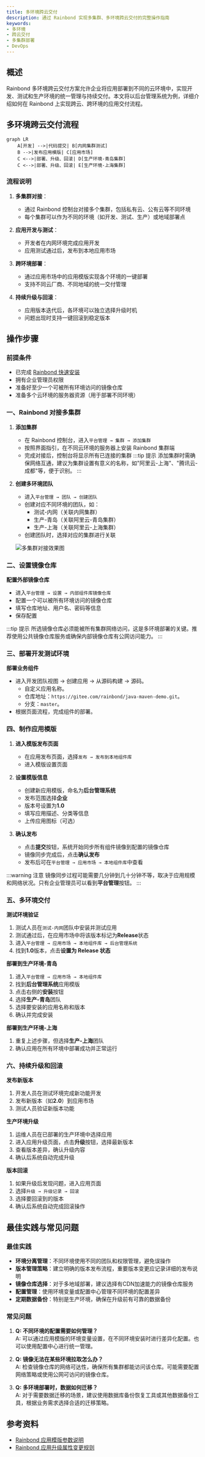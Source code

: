 ```yaml
---
title: 多环境跨云交付
description: 通过 Rainbond 实现多集群、多环境跨云交付的完整操作指南
keywords:
- 多环境
- 跨云交付
- 多集群部署
- DevOps
---
```


## 概述

Rainbond 多环境跨云交付方案允许企业将应用部署到不同的云环境中，实现开发、测试和生产环境的统一管理与持续交付。本文将以后台管理系统为例，详细介绍如何在 Rainbond 上实现跨云、跨环境的应用交付流程。

## 多环境跨云交付流程

```mermaid
graph LR
    A[开发] -->|代码提交| B[内网集群测试]
    B -->|发布应用模版| C[应用市场]
    C <-->|部署、升级、回滚| D[生产环境-青岛集群]
    C <-->|部署、升级、回滚| E[生产环境-上海集群]
```

### 流程说明

1. **多集群对接**：
   - 通过 Rainbond 控制台对接多个集群，包括私有云、公有云等不同环境
   - 每个集群可以作为不同的环境（如开发、测试、生产）或地域部署点

2. **应用开发与测试**：
   - 开发者在内网环境完成应用开发
   - 应用测试通过后，发布到本地应用市场

3. **跨环境部署**：
   - 通过应用市场中的应用模版实现各个环境的一键部署
   - 支持不同云厂商、不同地域的统一交付管理

4. **持续升级与回滚**：
   - 应用版本迭代后，各环境可以独立选择升级时机
   - 问题出现时支持一键回滚到稳定版本

## 操作步骤

### 前提条件

- 已完成 [Rainbond 快速安装](/docs/quick-start/quick-install)
- 拥有企业管理员权限
- 准备好至少一个可被所有环境访问的镜像仓库
- 准备多个云环境的服务器资源（用于部署不同环境）

### 一、Rainbond 对接多集群

1. **添加集群**
   - 在 Rainbond 控制台，进入`平台管理 → 集群 → 添加集群`
   - 按照界面指引，在不同云环境的服务器上安装 Rainbond 集群端
   - 完成对接后，控制台将显示所有已连接的集群
:::tip 提示
添加集群时需确保网络互通，建议为集群设置有意义的名称，如"阿里云-上海"、"腾讯云-成都"等，便于识别。
:::

2. **创建多环境团队**
   - 进入`平台管理 → 团队 → 创建团队`
   - 创建对应不同环境的团队，如：
     - 测试-内网（关联内网集群）
     - 生产-青岛（关联阿里云-青岛集群）
     - 生产-上海（关联阿里云-上海集群）
   - 创建团队时，选择对应的集群进行关联

   ![多集群对接效果图](https://pic.imgdb.cn/item/61a5d0802ab3f51d91d5afc2.png)

### 二、设置镜像仓库

**配置外部镜像仓库**
- 进入`平台管理 → 设置 → 内部组件库镜像仓库`
- 配置一个可以被所有环境访问的镜像仓库
- 填写仓库地址、用户名、密码等信息
- 保存配置

:::tip 提示
所选镜像仓库必须能被所有集群网络访问，这是多环境部署的关键。推荐使用公共镜像仓库服务或确保内部镜像仓库有公网访问能力。
:::

### 三、部署开发测试环境

**部署业务组件**
- 进入开发团队视图 → 创建应用 → 从源码构建 → 源码。
    - 自定义应用名称。
    - 仓库地址：`https://gitee.com/rainbond/java-maven-demo.git`。
    - 分支：`master`。
- 根据页面流程，完成组件的部署。

### 四、制作应用模版

1. **进入模版发布页面**
   - 在应用发布页面，选择`发布 → 发布到本地组件库`
   - 进入模版设置页面

2. **设置模版信息**
   - 创建新应用模版，命名为**后台管理系统**
   - 发布范围选择**企业**
   - 版本号设置为**1.0**
   - 填写应用描述、分类等信息
   - 上传应用图标（可选）

3. **确认发布**
   - 点击**提交**按钮，系统开始同步所有组件镜像到配置的镜像仓库
   - 镜像同步完成后，点击**确认发布**
   - 发布后可在`平台管理 → 应用市场 → 本地组件库`中查看

:::warning 注意
镜像同步过程可能需要几分钟到几十分钟不等，取决于应用规模和网络状况。只有企业管理员可以看到**平台管理**按钮。
:::

### 五、多环境交付

**测试环境验证**
1. 测试人员在`测试-内网`团队中安装并测试应用
2. 测试通过后，在应用市场中将该版本标记为**Release**状态
3. 进入`平台管理 → 应用市场 → 本地组件库 → 后台管理系统`
4. 找到**1.0**版本，点击**设置为 Release 状态**

**部署到生产环境-青岛**
1. 进入`平台管理 → 应用市场 → 本地组件库`
2. 找到**后台管理系统**应用模版
3. 点击右侧的**安装**按钮
4. 选择**生产-青岛**团队
5. 选择要安装的应用名称和版本
6. 确认并完成安装

**部署到生产环境-上海**
1. 重复上述步骤，但选择**生产-上海**团队
2. 确认应用在所有环境中部署成功并正常运行

### 六、持续升级和回滚

**发布新版本**
1. 开发人员在测试环境完成新功能开发
2. 发布新版本（如**2.0**）到应用市场
3. 测试人员验证新版本功能

**生产环境升级**
1. 运维人员在已部署的生产环境中选择应用
2. 进入应用升级页面，点击**升级**按钮，选择最新版本
3. 查看版本差异，确认升级内容
4. 确认后系统自动完成升级

**版本回滚**
1. 如果升级后发现问题，进入应用页面
2. 选择`升级 → 升级记录 → 回滚`
3. 选择要回滚到的版本
4. 确认后系统自动完成回滚操作

## 最佳实践与常见问题

### 最佳实践

- **环境分离管理**：不同环境使用不同的团队和权限管理，避免误操作
- **版本管理策略**：建立明确的版本发布流程，重要版本变更应记录详细的发布说明
- **镜像仓库选择**：对于多地域部署，建议选择有CDN加速能力的镜像仓库服务
- **配置管理**：使用环境变量或配置中心管理不同环境的配置差异
- **定期数据备份**：特别是生产环境，确保在升级前有可靠的数据备份

### 常见问题

1. **Q: 不同环境的配置需要如何管理？**  
   A: 可以通过应用模版的环境变量设置，在不同环境安装时进行差异化配置。也可以使用配置中心进行统一管理。

2. **Q: 镜像无法在某些环境拉取怎么办？**  
   A: 检查镜像仓库的网络可达性，确保所有集群都能访问该仓库。可能需要配置网络策略或使用公网可访问的镜像仓库。

3. **Q: 多环境部署时，数据如何迁移？**  
   A: 对于需要数据迁移的场景，建议使用数据库备份恢复工具或其他数据备份工具，根据业务需求选择合适的迁移策略。

## 参考资料

- [Rainbond 应用模版参数说明](../app-model-parameters.md)
- [Rainbond 应用升级属性变更规则](../upgrade-app.md)